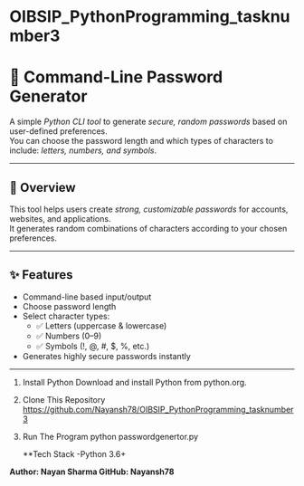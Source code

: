 # OIBSIP_PythonProgramming_tasknumber3
# 🔐 Command-Line Password Generator

A simple *Python CLI tool* to generate *secure, random passwords* based on user-defined preferences.  
You can choose the password length and which types of characters to include: *letters, numbers, and symbols*.

---

## 📌 Overview
This tool helps users create *strong, customizable passwords* for accounts, websites, and applications.  
It generates random combinations of characters according to your chosen preferences.

---

## ✨ Features
- Command-line based input/output
- Choose password length
- Select character types:
  - ✅ Letters (uppercase & lowercase)
  - ✅ Numbers (0–9)
  - ✅ Symbols (!, @, #, $, %, etc.)
- Generates highly secure passwords instantly

---


 1. Install Python
Download and install Python from python.org.
2. Clone This Repository https://github.com/Nayansh78/OIBSIP_PythonProgramming_tasknumber3
3. Run The Program
   python passwordgenertor.py
   
   **Tech Stack
-Python 3.6+

**Author: Nayan Sharma
GitHub: Nayansh78**

